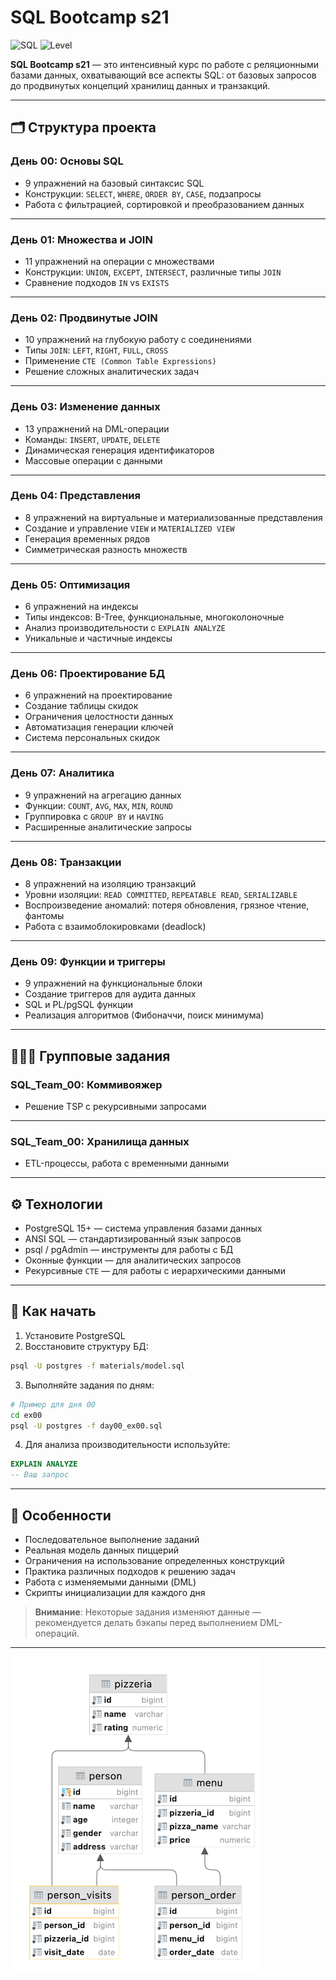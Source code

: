 # SQL Bootcamp s21

![SQL](https://img.shields.io/badge/SQL-PostgreSQL-blue)
![Level](https://img.shields.io/badge/Level-Intensive-red)

**SQL Bootcamp s21** — это интенсивный курс по работе с реляционными базами данных, охватывающий все аспекты SQL: от базовых запросов до продвинутых концепций хранилищ данных и транзакций.

---

## 🗂️ Структура проекта

### **День 00: Основы SQL**

* 9 упражнений на базовый синтаксис SQL
* Конструкции: `SELECT`, `WHERE`, `ORDER BY`, `CASE`, подзапросы
* Работа с фильтрацией, сортировкой и преобразованием данных

---

### **День 01: Множества и JOIN**

* 11 упражнений на операции с множествами
* Конструкции: `UNION`, `EXCEPT`, `INTERSECT`, различные типы `JOIN`
* Сравнение подходов `IN` vs `EXISTS`

---

### **День 02: Продвинутые JOIN**

* 10 упражнений на глубокую работу с соединениями
* Типы `JOIN`: `LEFT`, `RIGHT`, `FULL`, `CROSS`
* Применение `CTE (Common Table Expressions)`
* Решение сложных аналитических задач

---

### **День 03: Изменение данных**

* 13 упражнений на DML-операции
* Команды: `INSERT`, `UPDATE`, `DELETE`
* Динамическая генерация идентификаторов
* Массовые операции с данными

---

### **День 04: Представления**

* 8 упражнений на виртуальные и материализованные представления
* Создание и управление `VIEW` и `MATERIALIZED VIEW`
* Генерация временных рядов
* Симметрическая разность множеств

---

### **День 05: Оптимизация**

* 6 упражнений на индексы
* Типы индексов: B-Tree, функциональные, многоколоночные
* Анализ производительности с `EXPLAIN ANALYZE`
* Уникальные и частичные индексы

---

### **День 06: Проектирование БД**

* 6 упражнений на проектирование
* Создание таблицы скидок
* Ограничения целостности данных
* Автоматизация генерации ключей
* Система персональных скидок

---

### **День 07: Аналитика**

* 9 упражнений на агрегацию данных
* Функции: `COUNT`, `AVG`, `MAX`, `MIN`, `ROUND`
* Группировка с `GROUP BY` и `HAVING`
* Расширенные аналитические запросы

---

### **День 08: Транзакции**

* 8 упражнений на изоляцию транзакций
* Уровни изоляции: `READ COMMITTED`, `REPEATABLE READ`, `SERIALIZABLE`
* Воспроизведение аномалий: потеря обновления, грязное чтение, фантомы
* Работа с взаимоблокировками (deadlock)

---

### **День 09: Функции и триггеры**

* 9 упражнений на функциональные блоки
* Создание триггеров для аудита данных
* SQL и PL/pgSQL функции
* Реализация алгоритмов (Фибоначчи, поиск минимума)

---

## 🧑‍🤝‍🧑 Групповые задания

### SQL_Team_00: **Коммивояжер**
* Решение TSP с рекурсивными запросами

---

### SQL_Team_00: **Хранилища данных**
* ETL-процессы, работа с временными данными

---

## ⚙️ Технологии

* PostgreSQL 15+ — система управления базами данных
* ANSI SQL — стандартизированный язык запросов
* psql / pgAdmin — инструменты для работы с БД
* Оконные функции — для аналитических запросов
* Рекурсивные `CTE` — для работы с иерархическими данными

---

## 🚀 Как начать

1. Установите PostgreSQL
2. Восстановите структуру БД:

```bash
psql -U postgres -f materials/model.sql
```

3. Выполняйте задания по дням:

```bash
# Пример для дня 00
cd ex00
psql -U postgres -f day00_ex00.sql
```

4. Для анализа производительности используйте:

```sql
EXPLAIN ANALYZE
-- Ваш запрос
```

---

## 📌 Особенности

* Последовательное выполнение заданий
* Реальная модель данных пиццерий
* Ограничения на использование определенных конструкций
* Практика различных подходов к решению задач
* Работа с изменяемыми данными (DML)
* Скрипты инициализации для каждого дня

> **Внимание**: Некоторые задания изменяют данные — рекомендуется делать бэкапы перед выполнением DML-операций.

---

![schema](misc/images/schema.png)
